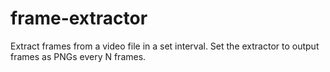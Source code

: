 # frame-extractor
 
Extract frames from a video file in a set interval. Set the extractor to output frames as PNGs every N frames. 
